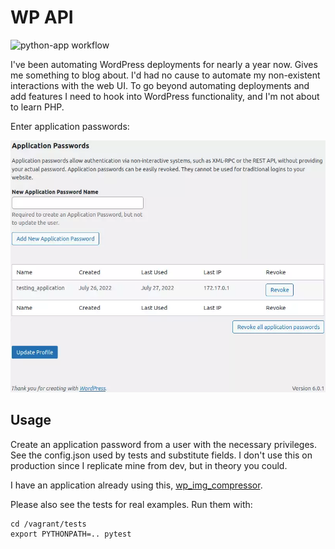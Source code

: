 # WP API

![python-app workflow](https://github.com/ployt0/wp_app_api/actions/workflows/python-app.yml/badge.svg)

I've been automating WordPress deployments for nearly a year now. Gives me
something to blog about. I'd had no cause to automate my non-existent
interactions with the web UI. To go beyond automating deployments and
add features I need to hook into WordPress functionality, and I'm not about
to learn PHP.

Enter application passwords:

![application passwords](app_passwords.webp)

## Usage

Create an application password from a user with the necessary privileges. See
the config.json used by tests and substitute fields. I don't use this on
production since I replicate mine from dev, but in theory you could.

I have an application already using this, [wp_img_compressor](
https://github.com/ployt0/wp_img_compressor).

Please also see the tests for real examples. Run them with:

```shell
cd /vagrant/tests
export PYTHONPATH=.. pytest
```


